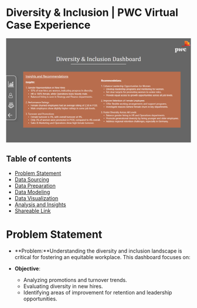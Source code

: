 # Diversity & Inclusion | PWC Virtual Case Experience

![Cover](https://github.com/Baher1997/PWC_Power_bi_-Virtual_-Internship/blob/main/Diversity-Inclusion%20Dashboard/Home.png)


## Table of contents
- [Problem Statement]()
- [Data Sourcing]()
- [Data Preparation]()
- [Data Modeling]()
- [Data Visualization]()
- [Analysis and Insights]()
- [Shareable Link]()

# Problem Statement

- **Problem:**Understanding the diversity and inclusion landscape is critical for fostering an equitable workplace. This dashboard focuses on:
  
- **Objective**:
    - Analyzing promotions and turnover trends.
    - Evaluating diversity in new hires.
    - Identifying areas of improvement for retention and leadership opportunities.
